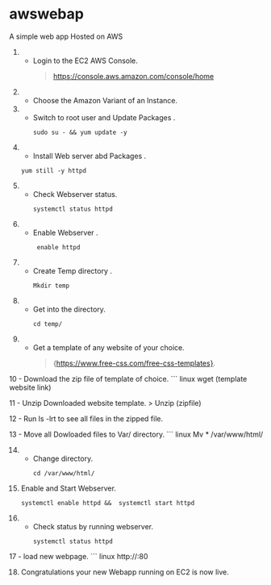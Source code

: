# awswebap
A simple web app Hosted on AWS
1. - Login to the EC2 AWS Console.
     > https://console.aws.amazon.com/console/home
     
2. - Choose the Amazon Variant of an Instance.
3. - Switch to root user and Update Packages .
     ```linux
     sudo su - && yum update -y
     
4.  - Install Web server abd Packages .
     ``` linux 
     yum still -y httpd
5. - Check Webserver status.
      ``` linux 
      systemctl status httpd
6. - Enable Webserver .
      ``` linux 
       enable httpd
7. - Create Temp directory .
     ``` linux
     Mkdir temp
8. - Get into the directory.
      ``` linux
      cd temp/
9. - Get a template of any website of your choice.
     > {https://www.free-css.com/free-css-templates}.
    
10 - Download the zip file of template of choice.
      ``` linux
      wget (template website link)
      
11 -  Unzip Downloaded website template.
        > Unzip (zipfile)
        
12 - Run ls -lrt to see all files in the zipped file.

13 - Move all Dowloaded files to Var/ directory.
       ``` linux
        Mv * /var/www/html/
        
14. - Change directory.
        ``` linux
        cd /var/www/html/
        
15. Enable and Start Webserver.
      ``` linux
      systemctl enable httpd &&  systemctl start httpd
      
16. - Check status by running webserver.
         ``` linux
         systemctl status httpd
         
17 - load new webpage.
      ``` linux
      http://<public-ip>:80
      
18. Congratulations your new Webapp running on EC2 is now live. 

